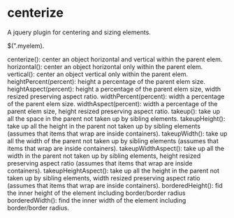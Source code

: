 # centerize
A jquery plugin for centering and sizing elements.

$(".myelem).

centerize(): center an object horizontal and vertical within the parent elem.
horizontal(): center an object horizontal only within the parent elem.
vertical(): center an object vertical only within the parent elem.
heightPercent(percent): height a percentage of the parent elem size.
heightAspect(percent): height a percentage of the parent elem size, width resized preserving aspect ratio.
widthPercent(percent): width a percentage of the parent elem size.
widthAspect(percent): width a percentage of the parent elem size, height resized preserving aspect ratio.
takeup(): take up all the space in the parent not taken up by sibling elements.
takeupHeight(): take up all the height in the parent not taken up by sibling elements (assumes that items that wrap are inside containers).
takeupWidth(): take up all the width of the parent not taken up by sibling elements (assumes that items that wrap are inside containers).
takeupWidthAspect(): take up all the width in the parent not taken up by sibling elements, height resized preserving aspect ratio (assumes that items that wrap are inside containers).
takeupHeightAspect(): take up all the height in the parent not taken up by sibling elements, width resized preserving aspect ratio (assumes that items that wrap are inside containers).
borderedHeight(): fid the inner height of the element including border/border radius
borderedWidth(): find the inner width of the element including border/border radius.
